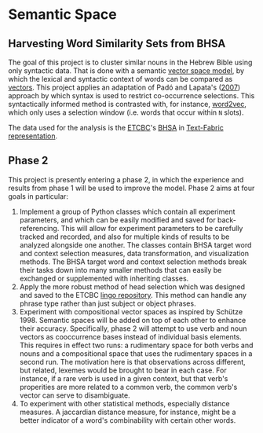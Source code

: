 # Semantic Space
## Harvesting Word Similarity Sets from BHSA

The goal of this project is to cluster similar nouns in the Hebrew Bible using only syntactic data. That is done with a semantic [vector space model](https://en.wikipedia.org/wiki/Vector_space_model), by which the lexical and syntactic context of words can be compared as [vectors](https://en.wikipedia.org/wiki/Vector_space). 
This project applies an adaptation of Padó and Lapata's ([2007](https://www.mitpressjournals.org/doi/pdf/10.1162/coli.2007.33.2.161)) approach by which syntax is used to restrict co-occurrence selections. This syntactically informed method is contrasted with, for instance, [word2vec](https://radimrehurek.com/gensim/models/word2vec.html), which only uses a selection window (i.e. words that occur within `N` slots). 

The data used for the analysis is the [ETCBC](http://www.etcbc.nl)'s [BHSA](https://github.com/ETCBC/bhsa) in [Text-Fabric representation](https://github.com/Dans-labs/text-fabric/wiki). 

## Phase 2

This project is presently entering a phase 2, in which the experience and results from phase 1 will be used to improve the model. Phase 2 aims at four goals in particular:

1) Implement a group of Python classes which contain all experiment parameters, and which can be easily modified and saved for back-referencing. This will allow for experiment parameters to be carefully tracked and recorded, and also for multiple kinds of results to be analyzed alongside one another. The classes contain BHSA target word and context selection measures, data transformation, and visualization methods. The BHSA target word and context selection methods break their tasks down into many smaller methods that can easily be exchanged or supplemented with inheriting classes.
2) Apply the more robust method of head selection which was designed and saved to the ETCBC [lingo repository](https://github.com/ETCBC/lingo/tree/master/heads). This method can handle any phrase type rather than just subject or object phrases.
3) Experiment with compositional vector spaces as inspired by Schütze 1998. Semantic spaces will be added on top of each other to enhance their accuracy. Specifically, phase 2 will attempt to use verb and noun vectors as cooccurrence bases instead of individual basis elements. This requires in effect two runs: a rudimentary space for both verbs and nouns and a compositional space that uses the rudimentary spaces in a second run. The motivation here is that observations across different, but related, lexemes would be brought to bear in each case. For instance, if a rare verb is used in a given context, but that verb's properities are more related to a common verb, the common verb's vector can serve to disambiguate.
4) To experiment with other statistical methods, especially distance measures. A jaccardian distance measure, for instance, might be a better indicator of a word's combinability with certain other words.

